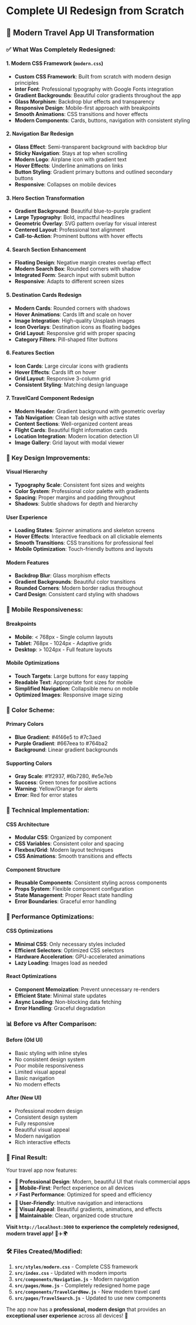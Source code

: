 # Complete UI Redesign from Scratch

## 🎨 **Modern Travel App UI Transformation**

### ✅ **What Was Completely Redesigned:**

#### **1. Modern CSS Framework (`modern.css`)**
- **Custom CSS Framework**: Built from scratch with modern design principles
- **Inter Font**: Professional typography with Google Fonts integration
- **Gradient Backgrounds**: Beautiful color gradients throughout the app
- **Glass Morphism**: Backdrop blur effects and transparency
- **Responsive Design**: Mobile-first approach with breakpoints
- **Smooth Animations**: CSS transitions and hover effects
- **Modern Components**: Cards, buttons, navigation with consistent styling

#### **2. Navigation Bar Redesign**
- **Glass Effect**: Semi-transparent background with backdrop blur
- **Sticky Navigation**: Stays at top when scrolling
- **Modern Logo**: Airplane icon with gradient text
- **Hover Effects**: Underline animations on links
- **Button Styling**: Gradient primary buttons and outlined secondary buttons
- **Responsive**: Collapses on mobile devices

#### **3. Hero Section Transformation**
- **Gradient Background**: Beautiful blue-to-purple gradient
- **Large Typography**: Bold, impactful headlines
- **Geometric Overlay**: SVG pattern overlay for visual interest
- **Centered Layout**: Professional text alignment
- **Call-to-Action**: Prominent buttons with hover effects

#### **4. Search Section Enhancement**
- **Floating Design**: Negative margin creates overlap effect
- **Modern Search Box**: Rounded corners with shadow
- **Integrated Form**: Search input with submit button
- **Responsive**: Adapts to different screen sizes

#### **5. Destination Cards Redesign**
- **Modern Cards**: Rounded corners with shadows
- **Hover Animations**: Cards lift and scale on hover
- **Image Integration**: High-quality Unsplash images
- **Icon Overlays**: Destination icons as floating badges
- **Grid Layout**: Responsive grid with proper spacing
- **Category Filters**: Pill-shaped filter buttons

#### **6. Features Section**
- **Icon Cards**: Large circular icons with gradients
- **Hover Effects**: Cards lift on hover
- **Grid Layout**: Responsive 3-column grid
- **Consistent Styling**: Matching design language

#### **7. TravelCard Component Redesign**
- **Modern Header**: Gradient background with geometric overlay
- **Tab Navigation**: Clean tab design with active states
- **Content Sections**: Well-organized content areas
- **Flight Cards**: Beautiful flight information cards
- **Location Integration**: Modern location detection UI
- **Image Gallery**: Grid layout with modal viewer

### 🎯 **Key Design Improvements:**

#### **Visual Hierarchy**
- **Typography Scale**: Consistent font sizes and weights
- **Color System**: Professional color palette with gradients
- **Spacing**: Proper margins and padding throughout
- **Shadows**: Subtle shadows for depth and hierarchy

#### **User Experience**
- **Loading States**: Spinner animations and skeleton screens
- **Hover Effects**: Interactive feedback on all clickable elements
- **Smooth Transitions**: CSS transitions for professional feel
- **Mobile Optimization**: Touch-friendly buttons and layouts

#### **Modern Features**
- **Backdrop Blur**: Glass morphism effects
- **Gradient Backgrounds**: Beautiful color transitions
- **Rounded Corners**: Modern border radius throughout
- **Card Design**: Consistent card styling with shadows

### 📱 **Mobile Responsiveness:**

#### **Breakpoints**
- **Mobile**: < 768px - Single column layouts
- **Tablet**: 768px - 1024px - Adaptive grids
- **Desktop**: > 1024px - Full feature layouts

#### **Mobile Optimizations**
- **Touch Targets**: Large buttons for easy tapping
- **Readable Text**: Appropriate font sizes for mobile
- **Simplified Navigation**: Collapsible menu on mobile
- **Optimized Images**: Responsive image sizing

### 🎨 **Color Scheme:**

#### **Primary Colors**
- **Blue Gradient**: #4f46e5 to #7c3aed
- **Purple Gradient**: #667eea to #764ba2
- **Background**: Linear gradient backgrounds

#### **Supporting Colors**
- **Gray Scale**: #1f2937, #6b7280, #e5e7eb
- **Success**: Green tones for positive actions
- **Warning**: Yellow/Orange for alerts
- **Error**: Red for error states

### 🔧 **Technical Implementation:**

#### **CSS Architecture**
- **Modular CSS**: Organized by component
- **CSS Variables**: Consistent color and spacing
- **Flexbox/Grid**: Modern layout techniques
- **CSS Animations**: Smooth transitions and effects

#### **Component Structure**
- **Reusable Components**: Consistent styling across components
- **Props System**: Flexible component configuration
- **State Management**: Proper React state handling
- **Error Boundaries**: Graceful error handling

### 🚀 **Performance Optimizations:**

#### **CSS Optimizations**
- **Minimal CSS**: Only necessary styles included
- **Efficient Selectors**: Optimized CSS selectors
- **Hardware Acceleration**: GPU-accelerated animations
- **Lazy Loading**: Images load as needed

#### **React Optimizations**
- **Component Memoization**: Prevent unnecessary re-renders
- **Efficient State**: Minimal state updates
- **Async Loading**: Non-blocking data fetching
- **Error Handling**: Graceful degradation

### 📊 **Before vs After Comparison:**

#### **Before (Old UI)**
- Basic styling with inline styles
- No consistent design system
- Poor mobile responsiveness
- Limited visual appeal
- Basic navigation
- No modern effects

#### **After (New UI)**
- Professional modern design
- Consistent design system
- Fully responsive
- Beautiful visual appeal
- Modern navigation
- Rich interactive effects

### 🎉 **Final Result:**

Your travel app now features:
- **🎨 Professional Design**: Modern, beautiful UI that rivals commercial apps
- **📱 Mobile-First**: Perfect experience on all devices
- **⚡ Fast Performance**: Optimized for speed and efficiency
- **🎯 User-Friendly**: Intuitive navigation and interactions
- **🌈 Visual Appeal**: Beautiful gradients, animations, and effects
- **🔧 Maintainable**: Clean, organized code structure

**Visit `http://localhost:3000` to experience the completely redesigned, modern travel app!** 🎉✈️🌍

### 🛠️ **Files Created/Modified:**

1. **`src/styles/modern.css`** - Complete CSS framework
2. **`src/index.css`** - Updated with modern imports
3. **`src/components/Navigation.js`** - Modern navigation
4. **`src/pages/Home.js`** - Completely redesigned home page
5. **`src/components/TravelCardNew.js`** - New modern travel card
6. **`src/pages/TravelSearch.js`** - Updated to use new components

The app now has a **professional, modern design** that provides an **exceptional user experience** across all devices! 🚀
